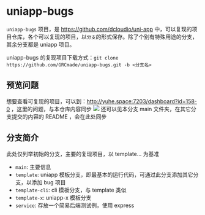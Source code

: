 # uniapp-bugs

`uniapp-bugs` 项目，是 https://github.com/dcloudio/uni-app 中，可以复现的项目仓库，各个可以复现的项目，以`分支`的形式保存。除了个别有特殊用途的分支，其余分支都是 uniapp 项目。

uniapp-bugs 的复现项目下载方式：` git clone https://github.com/GRCmade/uniapp-bugs.git -b <分支名> `

## 预览问题

想要查看可复现的项目，可以到：http://yuhe.space:7203/dashboard?id=158-0 ，这里的问题，与本仓库内容同步
![](https://yuhepicgo.oss-cn-beijing.aliyuncs.com/20250311103156751.png)
还可以见本分支 main 文件夹，在其它分支提交的内容的 README ，会在此处同步

## 分支简介

此处仅列举初始的分支，主要的复现项目，以 template... 为基准

- `main`: 主要信息
- `template`: uniapp 模板分支，即最基本的运行代码，可通过此分支添加其它分支，以添加 bug 项目
- `template-cli`: cli 模板分支，与 template 类似
- `template-x`: uniapp-x 模板分支
- `service`: 存放一个简易后端测试例，使用 express
